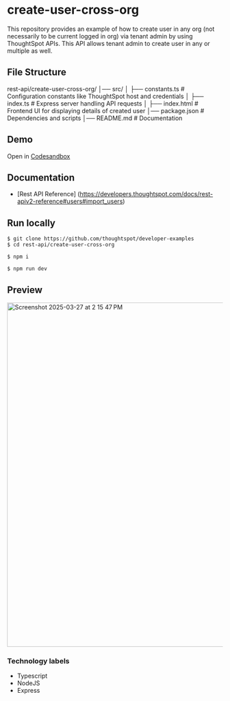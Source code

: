 # create-user-cross-org

This repository provides an example of how to create user in any org (not necessarily to be current logged in org) via tenant admin by using ThoughtSpot APIs. This API allows tenant admin to create user in any or multiple as well.

## File Structure
rest-api/create-user-cross-org/
│── src/
│   ├── constants.ts      # Configuration constants like ThoughtSpot host and credentials
│   ├── index.ts          # Express server handling API requests
│   ├── index.html        # Frontend UI for displaying details of created user
│── package.json          # Dependencies and scripts
│── README.md             # Documentation

## Demo

Open in [Codesandbox](https://githubbox.com/thoughtspot/developer-examples/tree/main/rest-api/create-user-cross-org)

## Documentation

- [Rest API Reference] (https://developers.thoughtspot.com/docs/rest-apiv2-reference#users#import_users)

## Run locally

```
$ git clone https://github.com/thoughtspot/developer-examples
$ cd rest-api/create-user-cross-org
```
```
$ npm i
```
```
$ npm run dev
```

## Preview 
<img width="803" alt="Screenshot 2025-03-27 at 2 15 47 PM" src="https://github.com/user-attachments/assets/2dd77b0f-10ec-4bba-a27d-36622766a48b" />


### Technology labels

- Typescript
- NodeJS
- Express
